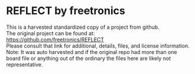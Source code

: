 
# REFLECT by freetronics  
This is a harvested standardized copy of a project from github.  
The original project can be found at:  
https://github.com/freetronics/REFLECT  
Please consult that link for additional, details, files, and license information.  
Note: It was auto harvested and if the original repo had more than one board file or anything out of the ordinary the files here are likely not representative.  
    